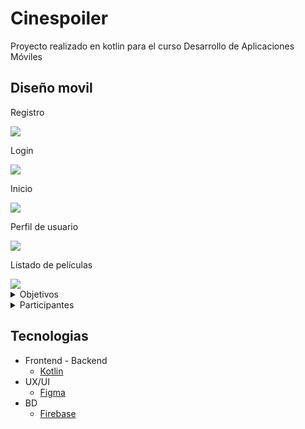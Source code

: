 # Cinespoiler
Proyecto realizado en kotlin para el curso Desarrollo de Aplicaciones Móviles

## Diseño movil
<p>Registro</p>
<img src="https://github.com/user-attachments/assets/6b69987d-be46-4cb4-af4c-47e258c462e3">
<p>Login</p>
<img src="https://github.com/user-attachments/assets/e2f833ba-22b6-48c8-b6bb-e9728f40eeaa">
<p>Inicio</p>
<img src="https://github.com/user-attachments/assets/fa33fb27-820a-4586-930c-29a7d649147f">
<p>Perfil de usuario</p>
<img src="https://github.com/user-attachments/assets/c79c85a7-0337-40e9-8e88-dec5bbb10626">
<p>Listado de películas</p>
<img src="https://github.com/user-attachments/assets/2f022660-f8b2-4f9b-bcec-7bbfd039a823">

<details hide>
    <summary>Objetivos</summary>
      <p>Plataforma movil agradable para el usuario e intuitiva</p>
      <p>Control de Sesiones dependiendo el rol de usuario</p>
      <p>Visualizar actualizaciones en tiempo real</p>
</details>

<details hide>
    <summary>Participantes</summary>
    <p>Hearly Sebastian Huertas Perez - Frontend / Backend / UI/UX</p>
    <p>Giampierre Soto Vargas - Backend / Base de datos</p>
    <p>Leinad Huapaya Alvarado - Frontend / Backend</p>
    <p>Jean Carlos Caldas Tello - Backend</p>
    <p>Eduardo Soto Vargas - Backend / Tester</p>
    <p>Cristian Velasquez Neciosup - Backend</p>
</details>

## Tecnologias

- Frontend - Backend
    - [Kotlin](https://kotlinlang.org/docs/home.html)
- UX/UI
    - [Figma](https://www.figma.com/)
- BD
    - [Firebase](https://firebase.google.com/docs?authuser=0&%3Bhl=es&hl=es)





